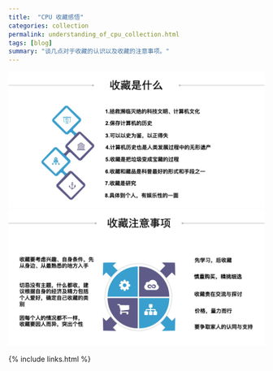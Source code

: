 ```yaml
---
title:  "CPU 收藏感悟"
categories: collection
permalink: understanding_of_cpu_collection.html
tags: [blog]
summary: "谈几点对于收藏的认识以及收藏的注意事项。"
---
```



<div align="center">
    <img src="../images/blogs/Shoucang01.jpg"/>
</div>

<div align="center">
    <img src="../images/blogs/Shoucang02.jpg"/>
</div>


{% include links.html %}
